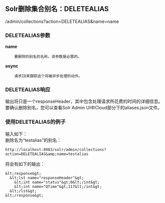 ## Solr删除集合别名：DELETEALIAS 
<div class="content-intro view-box ">/admin/collections?action=DELETEALIAS&amp;name=name  

### DELETEALIAS参数

**name**
    
        要删除的别名的名称。该参数是必需的。  
    
**async**
    
        请求ID来跟踪这个将被异步处理的动作。  
    


### DELETEALIAS响应

输出将只是一个responseHeader，其中包含处理请求所花费的时间的详细信息。要确认删除别名，您可以查看Solr Admin UI中Cloud部分下的aliases.json文件。  

### 使用DELETEALIAS的例子

输入如下：  
删除名为“testalias”的别名：  
```
http://localhost:8983/solr/admin/collections?action=DELETEALIAS&amp;name=testalias
```
将会有如下的输出：  
```
&lt;response&gt;
  &lt;lst name="responseHeader"&gt;
    &lt;int name="status"&gt;0&lt;/int&gt;
    &lt;int name="QTime"&gt;117&lt;/int&gt;
  &lt;/lst&gt;
&lt;/response&gt;
```
